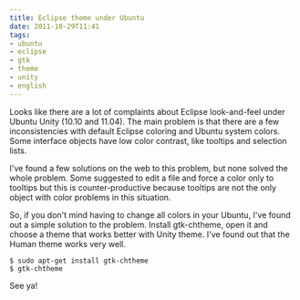 ```yaml
---
title: Eclipse theme under Ubuntu
date: 2011-10-29T11:41
tags:
- ubuntu
- eclipse
- gtk
- theme
- unity
- english
---
```


Looks like there are a lot of complaints about Eclipse look-and-feel under Ubuntu Unity (10.10 and 11.04). The main 
problem is that there are a few inconsistencies with default Eclipse coloring and Ubuntu system colors. Some interface 
objects have low color contrast, like tooltips and selection lists.

I've found a few solutions on the web to this problem, but none solved the whole problem. Some suggested to edit a file 
and force a color only to tooltips but this is counter-productive because tooltips are not the only object with color 
problems in this situation.

So, if you don't mind having to change all colors in your Ubuntu, I've found out a simple solution to the problem. 
Install gtk-chtheme, open it and choose a theme that works better with Unity theme. I've found out that the Human theme 
works very well.

	$ sudo apt-get install gtk-chtheme
	$ gtk-chtheme

See ya!
